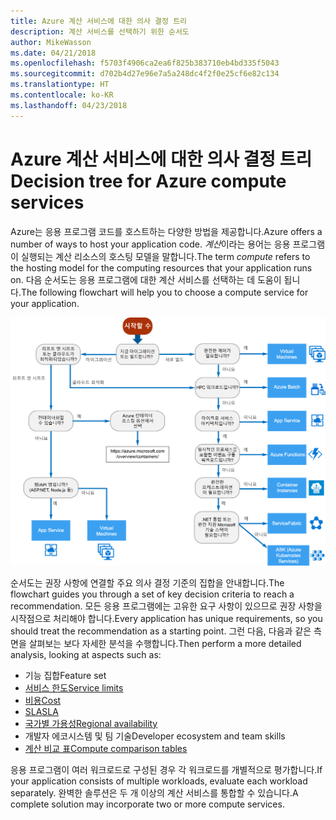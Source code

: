 ```yaml
---
title: Azure 계산 서비스에 대한 의사 결정 트리
description: 계산 서비스를 선택하기 위한 순서도
author: MikeWasson
ms.date: 04/21/2018
ms.openlocfilehash: f5703f4906ca2ea6f825b383710eb4bd335f5043
ms.sourcegitcommit: d702b4d27e96e7a5a248dc4f2f0e25cf6e82c134
ms.translationtype: HT
ms.contentlocale: ko-KR
ms.lasthandoff: 04/23/2018
---
```

# <a name="decision-tree-for-azure-compute-services"></a><span data-ttu-id="4da39-103">Azure 계산 서비스에 대한 의사 결정 트리</span><span class="sxs-lookup"><span data-stu-id="4da39-103">Decision tree for Azure compute services</span></span>

<span data-ttu-id="4da39-104">Azure는 응용 프로그램 코드를 호스트하는 다양한 방법을 제공합니다.</span><span class="sxs-lookup"><span data-stu-id="4da39-104">Azure offers a number of ways to host your application code.</span></span> <span data-ttu-id="4da39-105">*계산*이라는 용어는 응용 프로그램이 실행되는 계산 리소스의 호스팅 모델을 말합니다.</span><span class="sxs-lookup"><span data-stu-id="4da39-105">The term *compute* refers to the hosting model for the computing resources that your application runs on.</span></span> <span data-ttu-id="4da39-106">다음 순서도는 응용 프로그램에 대한 계산 서비스를 선택하는 데 도움이 됩니다.</span><span class="sxs-lookup"><span data-stu-id="4da39-106">The following flowchart will help you to choose a compute service for your application.</span></span>
 
![](../images/compute-decision-tree.svg)

<span data-ttu-id="4da39-107">순서도는 권장 사항에 연결할 주요 의사 결정 기준의 집합을 안내합니다.</span><span class="sxs-lookup"><span data-stu-id="4da39-107">The flowchart guides you through a set of key decision criteria to reach a recommendation.</span></span> <span data-ttu-id="4da39-108">모든 응용 프로그램에는 고유한 요구 사항이 있으므로 권장 사항을 시작점으로 처리해야 합니다.</span><span class="sxs-lookup"><span data-stu-id="4da39-108">Every application has unique requirements, so you should treat the recommendation as a starting point.</span></span> <span data-ttu-id="4da39-109">그런 다음, 다음과 같은 측면을 살펴보는 보다 자세한 분석을 수행합니다.</span><span class="sxs-lookup"><span data-stu-id="4da39-109">Then perform a more detailed analysis, looking at aspects such as:</span></span>
 
- <span data-ttu-id="4da39-110">기능 집합</span><span class="sxs-lookup"><span data-stu-id="4da39-110">Feature set</span></span>
- [<span data-ttu-id="4da39-111">서비스 한도</span><span class="sxs-lookup"><span data-stu-id="4da39-111">Service limits</span></span>](/azure/azure-subscription-service-limits)
- [<span data-ttu-id="4da39-112">비용</span><span class="sxs-lookup"><span data-stu-id="4da39-112">Cost</span></span>](https://azure.microsoft.com/pricing/)
- [<span data-ttu-id="4da39-113">SLA</span><span class="sxs-lookup"><span data-stu-id="4da39-113">SLA</span></span>](https://azure.microsoft.com/support/legal/sla/)
- [<span data-ttu-id="4da39-114">국가별 가용성</span><span class="sxs-lookup"><span data-stu-id="4da39-114">Regional availability</span></span>](https://azure.microsoft.com/global-infrastructure/services/)
- <span data-ttu-id="4da39-115">개발자 에코시스템 및 팀 기술</span><span class="sxs-lookup"><span data-stu-id="4da39-115">Developer ecosystem and team skills</span></span>
- [<span data-ttu-id="4da39-116">계산 비교 표</span><span class="sxs-lookup"><span data-stu-id="4da39-116">Compute comparison tables</span></span>](./compute-comparison.md)

<span data-ttu-id="4da39-117">응용 프로그램이 여러 워크로드로 구성된 경우 각 워크로드를 개별적으로 평가합니다.</span><span class="sxs-lookup"><span data-stu-id="4da39-117">If your application consists of multiple workloads, evaluate each workload separately.</span></span> <span data-ttu-id="4da39-118">완벽한 솔루션은 두 개 이상의 계산 서비스를 통합할 수 있습니다.</span><span class="sxs-lookup"><span data-stu-id="4da39-118">A complete solution may incorporate two or more compute services.</span></span>

